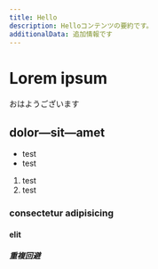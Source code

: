 ```yaml
---
title: Hello
description: Helloコンテンツの要約です。
additionalData: 追加情報です
---
```


# Lorem ipsum
おはようございます

## dolor—sit—amet

- test
- test

1. test
2. test

### consectetur adipisicing

#### elit

##### 重複回避
